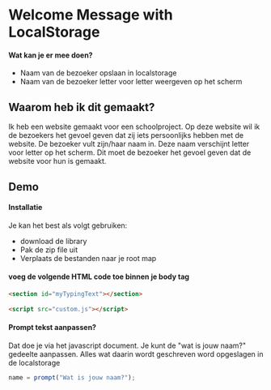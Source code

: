 # Welcome Message with LocalStorage

#### Wat kan je er mee doen?
* Naam van de bezoeker opslaan in localstorage
* Naam van de bezoeker letter voor letter weergeven op het scherm

## Waarom heb ik dit gemaakt?
Ik heb een website gemaakt voor een schoolproject. Op deze website wil ik de bezoekers het gevoel geven dat zij iets persoonlijks hebben met de website. De bezoeker vult zijn/haar naam in. Deze naam verschijnt letter voor letter op het scherm. Dit moet de bezoeker het gevoel geven dat de website voor hun is gemaakt.

## Demo


#### Installatie
Je kan het best als volgt gebruiken:
* download de library
* Pak de zip file uit
* Verplaats de bestanden naar je root map

#### voeg de volgende HTML code toe binnen je body tag 
```HTML
<section id="myTypingText"></section>
			
<script src="custom.js"></script>
```

#### Prompt tekst aanpassen?
Dat doe je via het javascript document.
Je kunt de "wat is jouw naam?" gedeelte aanpassen. 
Alles wat daarin wordt geschreven word opgeslagen in de localstorage
```javascript
name = prompt("Wat is jouw naam?");
```
